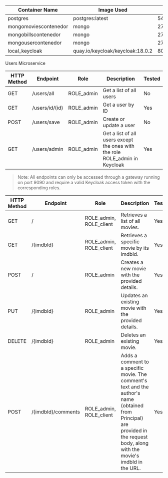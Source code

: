 | Container Name | Image Used                      | Port       | Username | Password |
| -------------- | ------------------------------ | ---------- | -------- | -------- |
| postgres       | postgres:latest                | 5439:5439  | postgres | 1234     |
| mongomoviescontenedor | mongo                   | 27018:27017 | usrmongo | pwdmongo |
| mongobillscontenedor | mongo                   | 27019:27017 | usrmongo | pwdmongo |
| mongousercontenedor  | mongo                   | 27020:27017 | usrmongo | pwdmongo |
| local_keycloak | quay.io/keycloak/keycloak:18.0.2 | 8080:8080  | admin    | admin    |

Users Microservice

| HTTP Method | Endpoint | Role | Description | Tested |
|-------------|----------|------|-------------|--------|
| GET         | /users/all | ROLE_admin | Get a list of all users | No    |
| GET         | /users/id/{id} | ROLE_admin | Get a user by ID | Yes    |
| POST        | /users/save | ROLE_admin | Create or update a user | No    |
| GET         | /users/admin | ROLE_admin | Get a list of all users except the ones with the role ROLE_admin in Keycloak | Yes    |

> Note: All endpoints can only be accessed through a gateway running on port 9090 and require a valid Keycloak access token with the corresponding roles.


| HTTP Method | Endpoint                      | Role                                | Description                                                                                                                                                                      | Tested |
|-------------|-------------------------------|-------------------------------------|----------------------------------------------------------------------------------------------------------------------------------------------------------------------------------|--------|
| GET         | /                             | ROLE_admin, ROLE_client             | Retrieves a list of all movies.                                                                                                                                                 | Yes    |
| GET         | /{imdbId}                     | ROLE_admin, ROLE_client             | Retrieves a specific movie by its imdbId.                                                                                                                                       | Yes    |
| POST        | /                             | ROLE_admin                          | Creates a new movie with the provided details.                                                                                                                                  | Yes    |
| PUT         | /{imdbId}                     | ROLE_admin                          | Updates an existing movie with the provided details.                                                                                                                            | Yes    |
| DELETE      | /{imdbId}                     | ROLE_admin                          | Deletes an existing movie.                                                                                                                                                       | Yes    |
| POST        | /{imdbId}/comments            | ROLE_admin, ROLE_client             | Adds a comment to a specific movie. The comment's text and the author's name (obtained from Principal) are provided in the request body, along with the movie's imdbId in the URL. | Yes    |

